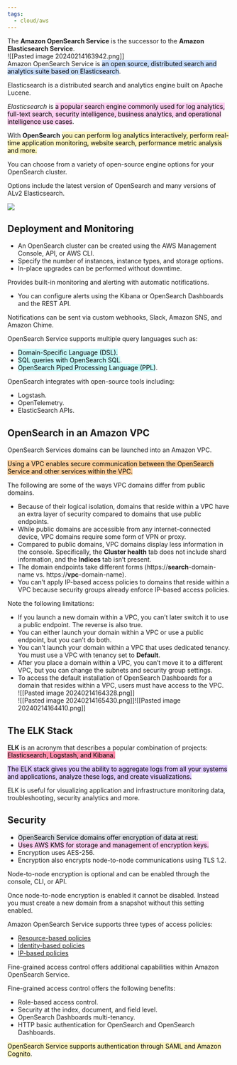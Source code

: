 ```yaml
---
tags:
  - cloud/aws
---
```

The **Amazon OpenSearch Service** is the successor to the **Amazon Elasticsearch Service**.  
![[Pasted image 20240214163942.png]]  
Amazon OpenSearch Service is <mark style="background: #ADCCFFA6;">an open source, distributed search and analytics suite based on Elasticsearch</mark>.

Elasticsearch is a distributed search and analytics engine built on Apache Lucene.

_Elasticsearch_ is <mark style="background: #FFB8EBA6;">a popular search engine commonly used for log analytics, full-text search, security intelligence, business analytics, and operational intelligence use cases</mark>.

With **OpenSearch** <mark style="background: #FFF3A3A6;">you can perform log analytics interactively, perform real-time application monitoring, website search, performance metric analysis and more.</mark>

You can choose from a variety of open-source engine options for your OpenSearch cluster.

Options include the latest version of OpenSearch and many versions of ALv2 Elasticsearch.

![](https://i.imgur.com/EYIjeec.png)


## Deployment and Monitoring
- An OpenSearch cluster can be created using the AWS Management Console, API, or AWS CLI.
- Specify the number of instances, instance types, and storage options.
- In-place upgrades can be performed without downtime.

Provides built-in monitoring and alerting with automatic notifications.
- You can configure alerts using the Kibana or OpenSearch Dashboards and the REST API.

Notifications can be sent via custom webhooks, Slack, Amazon SNS, and Amazon Chime.

OpenSearch Service supports multiple query languages such as:
- <mark style="background: #ABF7F7A6;">Domain-Specific Language (DSL).</mark>
- <mark style="background: #ABF7F7A6;">SQL queries with OpenSearch SQL</mark>.
- <mark style="background: #ABF7F7A6;">OpenSearch Piped Processing Language (PPL)</mark>.

OpenSearch integrates with open-source tools including:
- Logstash.
- OpenTelemetry.
- ElasticSearch APIs.

## OpenSearch in an Amazon VPC

OpenSearch Services domains can be launched into an Amazon VPC.

<mark style="background: #FFB86CA6;">Using a VPC enables secure communication between the OpenSearch Service and other services within the VPC.</mark>

The following are some of the ways VPC domains differ from public domains.
- Because of their logical isolation, domains that reside within a VPC have an extra layer of security compared to domains that use public endpoints.
- While public domains are accessible from any internet-connected device, VPC domains require some form of VPN or proxy.
- Compared to public domains, VPC domains display less information in the console. Specifically, the **Cluster health** tab does not include shard information, and the **Indices** tab isn’t present.
- The domain endpoints take different forms (https://**search**-domain-name vs. https://**vpc**-domain-name).
- You can’t apply IP-based access policies to domains that reside within a VPC because security groups already enforce IP-based access policies.

Note the following limitations:
- If you launch a new domain within a VPC, you can’t later switch it to use a public endpoint. The reverse is also true.
- You can either launch your domain within a VPC or use a public endpoint, but you can’t do both.
- You can’t launch your domain within a VPC that uses dedicated tenancy. You must use a VPC with tenancy set to **Default**.
- After you place a domain within a VPC, you can’t move it to a different VPC, but you can change the subnets and security group settings.
- To access the default installation of OpenSearch Dashboards for a domain that resides within a VPC, users must have access to the VPC.  
![[Pasted image 20240214164328.png]]  
![[Pasted image 20240214165430.png]]![[Pasted image 20240214164410.png]]
## The ELK Stack

**ELK** is an acronym that describes a popular combination of projects: <mark style="background: #FF5582A6;">Elasticsearch, Logstash, and Kibana.</mark>

<mark style="background: #D2B3FFA6;">The ELK stack gives you the ability to aggregate logs from all your systems and applications, analyze these logs, and create visualizations.</mark>

ELK is useful for visualizing application and infrastructure monitoring data, troubleshooting, security analytics and more.

## Security

- <mark style="background: #CACFD9A6;">OpenSearch Service domains offer encryption of data at rest.</mark>
- <mark style="background: #FFB8EBA6;">Uses AWS KMS for storage and management of encryption keys.</mark>
- Encryption uses AES-256.
- Encryption also encrypts node-to-node communications using TLS 1.2.

Node-to-node encryption is optional and can be enabled through the console, CLI, or API.

Once node-to-node encryption is enabled it cannot be disabled. Instead you must create a new domain from a snapshot without this setting enabled.

Amazon OpenSearch Service supports three types of access policies:
- [Resource-based policies](https://docs.aws.amazon.com/opensearch-service/latest/developerguide/ac.html#ac-types-resource)
- [Identity-based policies](https://docs.aws.amazon.com/opensearch-service/latest/developerguide/ac.html#ac-types-identity)
- [IP-based policies](https://docs.aws.amazon.com/opensearch-service/latest/developerguide/ac.html#ac-types-ip)

Fine-grained access control offers additional capabilities within Amazon OpenSearch Service.

Fine-grained access control offers the following benefits:

- Role-based access control.
- Security at the index, document, and field level.
- OpenSearch Dashboards multi-tenancy.
- HTTP basic authentication for OpenSearch and OpenSearch Dashboards.

<mark style="background: #FFF3A3A6;">OpenSearch Service supports authentication through SAML and Amazon Cognito</mark>.